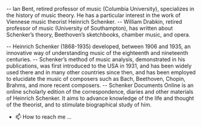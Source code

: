 -- Ian Bent, retired professor of music (Columbia University), specializes in the history of music theory. He has a particular interest in the work of Viennese music theorist Heinrich Schenker. -- William Drabkin, retired professor of music (University of Southampton), has written about Schenker’s theory, Beethoven’s sketchbooks, chamber music, and opera.  

-- Heinrich Schenker (1868-1935) developed, between 1906 and 1935, an innovative way of understanding music of the eighteenth and nineteenth centuries.
-- Schenker’s method of music analysis, demonstrated in his publications, was first introduced to the USA in 1931, and has been widely used there and in many other countries since then, and has been employed to elucidate the music of composers such as Bach, Beethoven, Chopin, Brahms, and more recent composers.
-- Schenker Documents Online is an online scholarly edition of the correspondence, diaries and other materials of Heinrich Schenker. It aims to advance knowledge of the life and thought of the theorist, and to stimulate biographical study of him. 

- 📫 How to reach me ...

<!---
idbent/idbent is a ✨ special ✨ repository because its `README.md` (this file) appears on your GitHub profile.
You can click the Preview link to take a look at your changes.
--->
